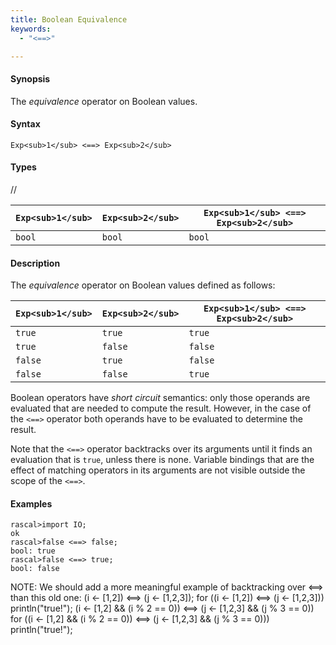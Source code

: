 ```yaml
---
title: Boolean Equivalence
keywords:
  - "<==>"

---
```


#### Synopsis

The _equivalence_ operator on Boolean values.

#### Syntax

`Exp<sub>1</sub> <==> Exp<sub>2</sub>`

#### Types

//

| `Exp<sub>1</sub>` | `Exp<sub>2</sub>`  | `Exp<sub>1</sub> <==> Exp<sub>2</sub>`  |
| --- | --- | --- |
| `bool`       | `bool`         | `bool`  |


#### Description

The _equivalence_ operator on Boolean values defined as follows:

| `Exp<sub>1</sub>` | `Exp<sub>2</sub>`  | `Exp<sub>1</sub> <==> Exp<sub>2</sub>`  |
| --- | --- | --- |
| `true`       | `true`         | `true`  |
| `true`       | `false`         | `false`  |
| `false`       | `true`         | `false`  |
| `false`       | `false`         | `true`  |


Boolean operators have _short circuit_ semantics:  only those operands are evaluated that are needed to compute the result. However, in the case of the `<==>` operator both operands have to be evaluated to determine the result.

Note that the `<==>` operator backtracks over its arguments until it finds an evaluation that is `true`, unless there is none. Variable bindings that are the effect of matching  operators in its arguments are not visible outside the scope of the `<==>`.

#### Examples


```rascal-shell
rascal>import IO;
ok
rascal>false <==> false;
bool: true
rascal>false <==> true;
bool: false
```

NOTE: We should add a more meaningful example of backtracking over <==> than this old one:
(i <- [1,2]) <==> (j <- [1,2,3]);
for ((i <- [1,2]) <==> (j <- [1,2,3]))
  println("true!");
(i <- [1,2] && (i % 2 == 0)) <==> (j <- [1,2,3] && (j % 3 == 0))
for ((i <- [1,2] && (i % 2 == 0)) <==> (j <- [1,2,3] && (j % 3 == 0))) 
  println("true!");


